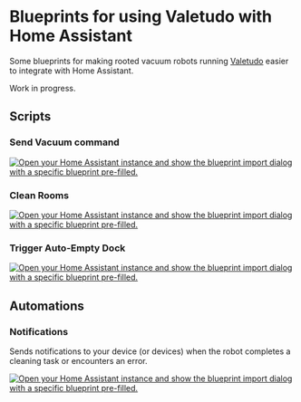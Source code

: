 # Blueprints for using Valetudo with Home Assistant

Some blueprints for making rooted vacuum robots running [Valetudo](https://valetudo.cloud/) easier to integrate with Home Assistant.

Work in progress.

## Scripts

### Send Vacuum command

[![Open your Home Assistant instance and show the blueprint import dialog with a specific blueprint pre-filled.](https://my.home-assistant.io/badges/blueprint_import.svg)](https://my.home-assistant.io/redirect/blueprint_import/?blueprint_url=https%3A%2F%2Fgithub.com%2Fmundschenk-at%2Fha-valetudo-blueprints%2Fblob%2Fmain%2Fyaml%2Fscript%2Fvaletudo-send-vacuum-command.yaml)

### Clean Rooms

[![Open your Home Assistant instance and show the blueprint import dialog with a specific blueprint pre-filled.](https://my.home-assistant.io/badges/blueprint_import.svg)](https://my.home-assistant.io/redirect/blueprint_import/?blueprint_url=https%3A%2F%2Fgithub.com%2Fmundschenk-at%2Fha-valetudo-blueprints%2Fblob%2Fmain%2Fyaml%2Fscript%2Fvaletudo-clean-rooms.yaml)

### Trigger Auto-Empty Dock

[![Open your Home Assistant instance and show the blueprint import dialog with a specific blueprint pre-filled.](https://my.home-assistant.io/badges/blueprint_import.svg)](https://my.home-assistant.io/redirect/blueprint_import/?blueprint_url=https%3A%2F%2Fgithub.com%2Fmundschenk-at%2Fha-valetudo-blueprints%2Fblob%2Fmain%2Fyaml%2Fscript%2Fvaletudo-trigger-auto-empty-dock.yaml)

## Automations

### Notifications

Sends notifications to your device (or devices) when the robot completes a cleaning task or encounters an error.

[![Open your Home Assistant instance and show the blueprint import dialog with a specific blueprint pre-filled.](https://my.home-assistant.io/badges/blueprint_import.svg)](https://my.home-assistant.io/redirect/blueprint_import/?blueprint_url=https%3A%2F%2Fgithub.com%2Fmundschenk-at%2Fha-valetudo-blueprints%2Fblob%2Fmain%2Fyaml%2Fautomation%2Fvaletudo-notifications.yaml)

